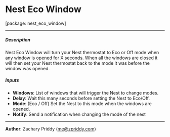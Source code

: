 # Nest Eco Window
\[package: nest_eco_window]

---

##### Description
Nest Eco Window will turn your Nest thermostat to Eco or Off mode when any window is opened 
for X seconds. When all the windows are closed it will then set your Nest thermostat back to
the mode it was before the window was opened.

##### Inputs
- **Windows**: List of windows that will trigger the Nest to change modes.
- **Delay**: Wait this many seconds before setting the Nest to Eco/Off.
- **Mode**: (Eco / Off) Set the Nest to this mode when the windows are opened.
- **Notify**: Send a notification when changing the mode of the nest

---

**Author**: Zachary Priddy (me@zpriddy.com)